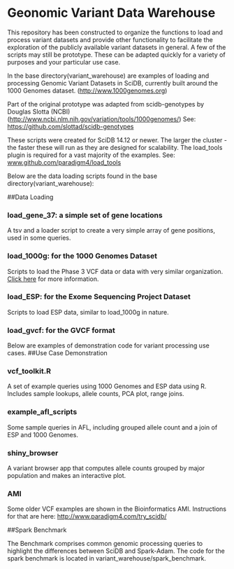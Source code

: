Geonomic Variant Data Warehouse
=========

This repository has been constructed to organize the functions to load and process variant datasets and provide other functionality to facilitate the exploration of the publicly available variant datasets in general. A few of the scripts may still be prototype. These can be adapted quickly for a variety of purposes and your particular use case. 

In the base directory(variant_warehouse) are examples of loading and processing Genomic Variant Datasets in SciDB, currently built around the 1000 Genomes dataset. (http://www.1000genomes.org)

Part of the original prototype was adapted from scidb-genotypes by Douglas Slotta (NCBI)
(http://www.ncbi.nlm.nih.gov/variation/tools/1000genomes/)
See: https://github.com/slottad/scidb-genotypes

These scripts were created for SciDB 14.12 or newer. The larger the cluster - the faster these will run as they are designed for scalability. The load_tools plugin is required for a vast majority of the examples. See: www.github.com/paradigm4/load_tools

Below are the data loading scripts found in the base directory(variant_warehouse):

##Data Loading

### load_gene_37: a simple set of gene locations
A tsv and a loader script to create a very simple array of gene positions, used in some queries.

### load_1000g: for the 1000 Genomes Dataset
Scripts to load the Phase 3 VCF data or data with very similar organization.
[Click here](https://github.com/Paradigm4/variant_warehouse/tree/master/load_1000g) for more information.

### load_ESP: for the Exome Sequencing Project Dataset
Scripts to load ESP data, similar to load_1000g in nature.

### load_gvcf: for the GVCF format

Below are examples of demonstration code for variant processing use cases. 
##Use Case Demonstration

### vcf_toolkit.R
A set of example queries using 1000 Genomes and ESP data using R. Includes sample lookups, allele counts, PCA plot, range joins.

### example_afl_scripts
Some sample queries in AFL, including grouped allele count and a join of ESP and 1000 Genomes.

### shiny_browser
A variant browser app that computes allele counts grouped by major population and makes an interactive plot.

### AMI
Some older VCF examples are shown in the Bioinformatics AMI. Instructions for that are here: http://www.paradigm4.com/try_scidb/

##Spark Benchmark

The Benchmark comprises common genomic processing queries to highlight the differences between SciDB and Spark-Adam.  The code for the spark benchmark is located in variant_warehouse/spark_benchmark.

